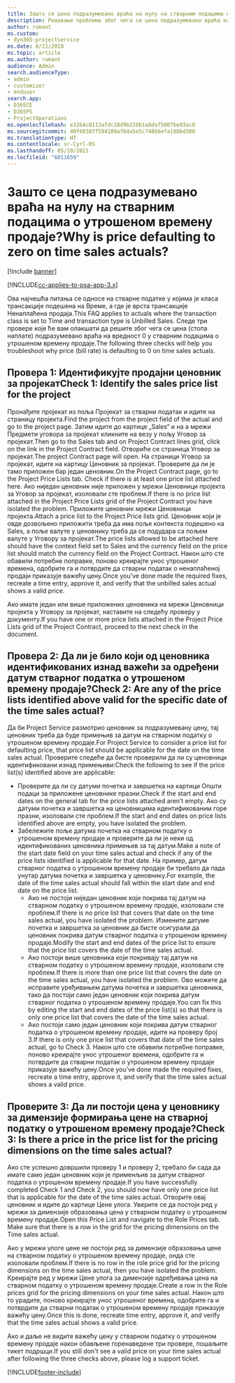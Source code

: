 ```yaml
---
title: Зашто се цена подразумевано враћа на нулу на стварним подацима о утрошеном времену продаје?
description: Решавање проблема због чега се цена подразумевано враћа на 0 у стварним подацима о утрошеном времену продаје.
author: rumant
ms.custom:
- dyn365-projectservice
ms.date: 8/21/2018
ms.topic: article
ms.author: rumant
audience: Admin
search.audienceType:
- admin
- customizer
- enduser
search.app:
- D365CE
- D365PS
- ProjectOperations
ms.openlocfilehash: e32b4c8113afdc18d9b220b1a8daf5007be93ac8
ms.sourcegitcommit: 40f68387f594180af64a5e5c748b6efa188bd300
ms.translationtype: HT
ms.contentlocale: sr-Cyrl-RS
ms.lasthandoff: 05/10/2021
ms.locfileid: "6011659"
---
```

# <a name="why-is-price-defaulting-to-zero-on-time-sales-actuals"></a><span data-ttu-id="f3098-103">Зашто се цена подразумевано враћа на нулу на стварним подацима о утрошеном времену продаје?</span><span class="sxs-lookup"><span data-stu-id="f3098-103">Why is price defaulting to zero on time sales actuals?</span></span>

[!include [banner](../includes/psa-now-project-operations.md)]

[!INCLUDE[cc-applies-to-psa-app-3.x](../includes/cc-applies-to-psa-app-3x.md)]

<span data-ttu-id="f3098-104">Ова најчешћа питања се односе на стварне податке у којима је класа трансакције подешена на Време, а где је врста трансакције Ненаплаћена продаја.</span><span class="sxs-lookup"><span data-stu-id="f3098-104">This FAQ applies to actuals where the transaction class is set to Time and transaction type is Unbilled Sales.</span></span> <span data-ttu-id="f3098-105">Следе три провере које ће вам олакшати да решите због чега се цена (стопа наплате) подразумевано враћа на вредност 0 у стварним подацима о утрошеном времену продаје.</span><span class="sxs-lookup"><span data-stu-id="f3098-105">The following three checks will help you troubleshoot why price (bill rate) is defaulting to 0 on time sales actuals.</span></span>

## <a name="check-1-identify-the-sales-price-list-for-the-project"></a><span data-ttu-id="f3098-106">Провера 1: Идентификујте продајни ценовник за пројекат</span><span class="sxs-lookup"><span data-stu-id="f3098-106">Check 1: Identify the sales price list for the project</span></span>

<span data-ttu-id="f3098-107">Пронађите пројекат из поља Пројекат за стварни податак и идите на страницу пројекта.</span><span class="sxs-lookup"><span data-stu-id="f3098-107">Find the project from the project field of the actual and go to the project page.</span></span> <span data-ttu-id="f3098-108">Затим идите до картице „Sales“ и на а мрежи Предмети уговора за пројекат кликните на везу у пољу Уговор за пројекат.</span><span class="sxs-lookup"><span data-stu-id="f3098-108">Then go to the Sales tab and on Project Contract lines grid, click on the link in the Project Contract field.</span></span> <span data-ttu-id="f3098-109">Отвориће се страница Уговор за пројекат.</span><span class="sxs-lookup"><span data-stu-id="f3098-109">The project Contract page will open.</span></span> <span data-ttu-id="f3098-110">На страници Уговор за пројекат, идите на картицу Ценовник за пројекат. Проверите да ли је тамо приложен бар један ценовник.</span><span class="sxs-lookup"><span data-stu-id="f3098-110">On the Project Contract page, go to the Project Price Lists tab. Check if there is at least one price list attached here.</span></span> <span data-ttu-id="f3098-111">Ако ниједан ценовник није приложен у мрежи Ценовници пројекта за Уговор за пројекат, изоловали сте проблем.</span><span class="sxs-lookup"><span data-stu-id="f3098-111">If there is no price list attached in the Project Price Lists grid of the Project Contract you have isolated the problem.</span></span> <span data-ttu-id="f3098-112">Приложите ценовник мрежи Ценовници пројекта.</span><span class="sxs-lookup"><span data-stu-id="f3098-112">Attach a price list to the Project Price lists grid.</span></span> <span data-ttu-id="f3098-113">Ценовник који је овде дозвољено приложити треба да има поље контекста подешено на Sales, а поље валуте у ценовнику треба да се подудара са пољем валуте у Уговору за пројекат.</span><span class="sxs-lookup"><span data-stu-id="f3098-113">The price lists allowed to be attached here should have the context field set to Sales and the currency field on the price list should match the currency field on the Project Contract.</span></span> <span data-ttu-id="f3098-114">Након што сте обавили потребне поправке, поново креирајте унос утрошеног времена, одобрите га и потврдите да стварни податак о ненаплаћеној продаји приказује важећу цену.</span><span class="sxs-lookup"><span data-stu-id="f3098-114">Once you’ve done made the required fixes, recreate a time entry, approve it, and verify that the unbilled sales actual shows a valid price.</span></span> 

<span data-ttu-id="f3098-115">Ако имате један или више приложених ценовника на мрежи Ценовници пројекта у Уговору за пројекат, наставите на следећу проверу у документу.</span><span class="sxs-lookup"><span data-stu-id="f3098-115">If you have one or more price lists attached in the Project Price Lists grid of the Project Contract, proceed to the next check in the document.</span></span>

## <a name="check-2-are-any-of-the-price-lists-identified-above-valid-for-the-specific-date-of-the-time-sales-actual"></a><span data-ttu-id="f3098-116">Провера 2: Да ли је било који од ценовника идентификованих изнад важећи за одређени датум стварног податка о утрошеном времену продаје?</span><span class="sxs-lookup"><span data-stu-id="f3098-116">Check 2: Are any of the price lists identified above valid for the specific date of the time sales actual?</span></span>

<span data-ttu-id="f3098-117">Да би Project Service размотрио ценовник за подразумевану цену, тај ценовник треба да буде примењив за датум на стварном податку о утрошеном времену продаје.</span><span class="sxs-lookup"><span data-stu-id="f3098-117">For Project Service to consider a price list for defaulting price, that price list should be applicable for the date on the time sales actual.</span></span> <span data-ttu-id="f3098-118">Проверите следеће да бисте проверили да ли су ценовници идентификовани изнад примењиви:</span><span class="sxs-lookup"><span data-stu-id="f3098-118">Check the following to see if the price list(s) identified above are applicable:</span></span>
- <span data-ttu-id="f3098-119">Проверите да ли су датуми почетка и завршетка на картици Општи подаци за приложене ценовнике празни.</span><span class="sxs-lookup"><span data-stu-id="f3098-119">Check if the start and end dates on the general tab for the price lists attached aren’t empty.</span></span> <span data-ttu-id="f3098-120">Ако су датуми почетка и завршетка на ценовницима идентификованим горе празни, изоловали сте проблем.</span><span class="sxs-lookup"><span data-stu-id="f3098-120">If the start and end dates on price lists identified above are empty, you have isolated the problem.</span></span> 
- <span data-ttu-id="f3098-121">Забележите поље датума почетка на стварном податку о утрошеном времену продаје и проверите да ли је неки од идентификованих ценовника примењив за тај датум.</span><span class="sxs-lookup"><span data-stu-id="f3098-121">Make a note of the start date field on your time sales actual and check if any of the price lists identified is applicable for that date.</span></span> <span data-ttu-id="f3098-122">На пример, датум стварног податка о утрошеном времену продаје би требало да пада унутар датума почетка и завршетка у ценовнику.</span><span class="sxs-lookup"><span data-stu-id="f3098-122">For example, the date of the time sales actual should fall within the start date and end date on the price list.</span></span> 
    - <span data-ttu-id="f3098-123">Ако не постоји ниједан ценовник који покрива тај датум на стварном податку о утрошеном времену продаје, изоловали сте проблем.</span><span class="sxs-lookup"><span data-stu-id="f3098-123">If there is no price list that covers that date on the time sales actual, you have isolated the problem.</span></span> <span data-ttu-id="f3098-124">Измените датуме почетка и завршетка за ценовник да бисте осигурали да ценовник покрива датум стварног податка о утрошеном времену продаје.</span><span class="sxs-lookup"><span data-stu-id="f3098-124">Modify the start and end dates of the price list to ensure that the price list covers the date of the time sales actual.</span></span> 
    - <span data-ttu-id="f3098-125">Ако постоји више ценовника који покривају тај датум на стварном податку о утрошеном времену продаје, изоловали сте проблем.</span><span class="sxs-lookup"><span data-stu-id="f3098-125">If there is more than one price list that covers the date on the time sales actual, you have isolated the problem.</span></span> <span data-ttu-id="f3098-126">Ово можете да исправите уређивањем датума почетка и завршетка ценовника, тако да постоји само један ценовник који покрива датум стварног податка о утрошеном времену продаје.</span><span class="sxs-lookup"><span data-stu-id="f3098-126">You can fix this by editing the start and end dates of the price list(s) so that there is only one price list that covers the date of the time sales actual.</span></span> 
    - <span data-ttu-id="f3098-127">Ако постоји само један ценовник који покрива датум стварног податка о утрошеном времену продаје, идите на проверу број 3.</span><span class="sxs-lookup"><span data-stu-id="f3098-127">If there is only one price list that covers that date of the time sales actual, go to Check 3.</span></span>
<span data-ttu-id="f3098-128">Након што сте обавили потребне поправке, поново креирајте унос утрошеног времена, одобрите га и потврдите да стварни податак о утрошеном времену продаје приказује важећу цену.</span><span class="sxs-lookup"><span data-stu-id="f3098-128">Once you’ve done made the required fixes, recreate a time entry, approve it, and verify that the time sales actual shows a valid price.</span></span>

## <a name="check-3-is-there-a-price-in-the-price-list-for-the-pricing-dimensions-on-the-time-sales-actual"></a><span data-ttu-id="f3098-129">Проверите 3: Да ли постоји цена у ценовнику за димензије формирања цене на стварној податку о утрошеном времену продаје?</span><span class="sxs-lookup"><span data-stu-id="f3098-129">Check 3: Is there a price in the price list for the pricing dimensions on the time sales actual?</span></span>

<span data-ttu-id="f3098-130">Ако сте успешно довршили проверу 1 и проверу 2, требало би сада да имате само један ценовник који је применљив за датум стварног податка о утрошеном времену продаје.</span><span class="sxs-lookup"><span data-stu-id="f3098-130">If you have successfully completed Check 1 and Check 2, you should now have only one price list that is applicable for the date of the time sales actual.</span></span> <span data-ttu-id="f3098-131">Отворите овај ценовник и идите до картице Цене улога. Уверите се да постоји ред у мрежи за димензије образовања цена у стварном податку о утрошеном времену продаје.</span><span class="sxs-lookup"><span data-stu-id="f3098-131">Open this Price List and navigate to the Role Prices tab. Make sure that there is a row in the grid for the pricing dimensions on the Time sales actual.</span></span>

<span data-ttu-id="f3098-132">Ако у мрежи улоге цене не постоји ред за димензије образовања цене на стварном податку о утрошеном времену продаје, онда сте изоловали проблем.</span><span class="sxs-lookup"><span data-stu-id="f3098-132">If there is no row in the role price grid for the pricing dimensions on the time sales actual, then you have isolated the problem.</span></span> <span data-ttu-id="f3098-133">Креирајте ред у мрежи Цене улога за димензије одређивања цена на стварном податку о утрошеном времену продаје.</span><span class="sxs-lookup"><span data-stu-id="f3098-133">Create a row in the Role prices grid for the pricing dimensions on your time sales actual.</span></span> <span data-ttu-id="f3098-134">Након што то урадите, поново креирајте унос утрошеног времена, одобрите га и потврдите да стварни податак о утрошеном времену продаје приказује важећу цену.</span><span class="sxs-lookup"><span data-stu-id="f3098-134">Once this is done, recreate time entry, approve it, and verify that the time sales actual shows a valid price.</span></span>

<span data-ttu-id="f3098-135">Ако и даље не видите важећу цену у стварном податку о утрошеном времену продаје након обављене горенаведене три провере, пошаљите тикет подршци.</span><span class="sxs-lookup"><span data-stu-id="f3098-135">If you still don't see a valid price on your time sales actual after following the three checks above, please log a support ticket.</span></span> 



[!INCLUDE[footer-include](../includes/footer-banner.md)]